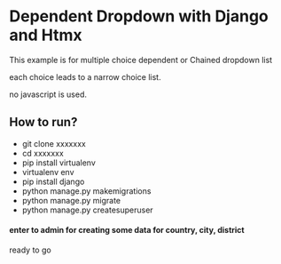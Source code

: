 # Dependent Dropdown with Django and Htmx

This example is for multiple choice dependent or Chained dropdown list

each choice leads to a narrow choice list.

no javascript is used.


## How to run?

- git clone xxxxxxx
- cd xxxxxxx
- pip install virtualenv
- virtualenv env
- pip install django
- python manage.py makemigrations
- python manage.py migrate
- python manage.py createsuperuser


#### enter to admin for creating some data for country, city, district

ready to go
